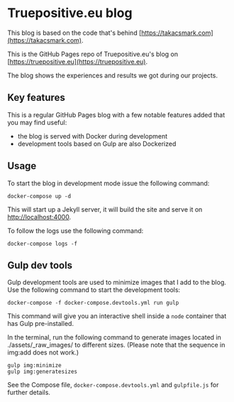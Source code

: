 # Truepositive.eu blog

This blog is based on the code that's behind [https://takacsmark.com](https://takacsmark.com).

This is the GitHub Pages repo of Truepositive.eu's blog on [https://truepositive.eu](https://truepositive.eu).

The blog shows the experiences and results we got during our projects.

## Key features

This is a regular GitHub Pages blog with a few notable features added that you may find useful:

- the blog is served with Docker during development
- development tools based on Gulp are also Dockerized

## Usage

To start the blog in development mode issue the following command:

```terminal
docker-compose up -d
```

This will start up a Jekyll server, it will build the site and serve it on [http://localhost:4000](http://localhost:4000).

To follow the logs use the following command:
```terminal
docker-compose logs -f
```

## Gulp dev tools

Gulp development tools are used to minimize images that I add to the blog. Use the following command to start the development tools:

```terminal
docker-compose -f docker-compose.devtools.yml run gulp
```

This command will give you an interactive shell inside a `node` container that has Gulp pre-installed.

In the terminal, run the following command to generate images located in ./assets/_raw_images/ to different sizes. 
(Please note that the sequence in img:add does not work.)

```terminal
gulp img:minimize
gulp img:generatesizes
```

See the Compose file, `docker-compose.devtools.yml` and `gulpfile.js` for further details.
